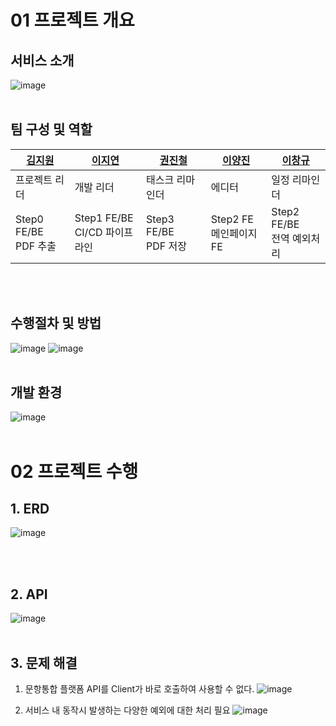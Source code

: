 # 01 프로젝트 개요
## 서비스 소개
![image](https://github.com/T-sherpa-3/exam-bank/assets/145524819/9a802795-4624-42c9-ab8b-bae2b7eb4245)
<br><br>

## 팀 구성 및 역할
| [김지원](https://github.com/kimg1623) | [이지연](https://github.com/thegreatjy) | [권진철](https://github.com/Jincheol-11) | [이양진](https://github.com/Lzynee) | [이창규](https://github.com/kidchang93) 
| --- | --- | --- | --- | --- |
| 프로젝트 리더 | 개발 리더 | 태스크 리마인더 | 에디터 | 일정 리마인더 |
| Step0 FE/BE<br>PDF 추출 | Step1 FE/BE<br>CI/CD 파이프라인 | Step3 FE/BE<br>PDF 저장 | Step2 FE<br>메인페이지 FE | Step2 FE/BE<br>전역 예외처리 |

<br><br>

## 수행절차 및 방법
![image](https://github.com/T-sherpa-3/exam-bank/assets/145524819/7efe1709-c68b-496f-8f4a-e63c0c4866fd)
![image](https://github.com/T-sherpa-3/exam-bank/assets/145524819/d12d196f-57f8-4842-940f-81eb6df3222c)
<br><br>

## 개발 환경
![image](https://github.com/T-sherpa-3/exam-bank/assets/145524819/b6e44dd9-5830-4fcd-8464-74297a780723)
<br><br>

# 02 프로젝트 수행
## 1. ERD

![image](https://github.com/T-sherpa-3/exam-bank/assets/145524819/95cd60fc-3ce5-44a2-be9b-213ae30291ae)

<br><br>

## 2. API
![image](https://github.com/T-sherpa-3/exam-bank/assets/145524819/0417f961-2b84-4972-99e1-c0cccd4215b3)
<br><br>

## 3. 문제 해결
1. 문항통합 플랫폼 API를 Client가 바로 호출하여 사용할 수 없다.
   ![image](https://github.com/T-sherpa-3/exam-bank/assets/145524819/137ec346-3c9c-41d0-a2e3-7cd6dcee59a9)
   <br>
   
2. 서비스 내 동작시 발생하는 다양한 예외에 대한 처리 필요
   ![image](https://github.com/T-sherpa-3/exam-bank/assets/145524819/61596f72-8715-4cca-ba2e-ed626f1f1502)
<br>
</details>
<br><br>
